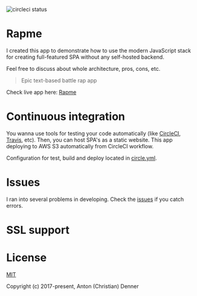 ![circleci status](https://circleci.com/gh/onelastjedi/rapme.svg?style=shield&circle-token=a9cbae75af694a4d454c3f549481b3b692e278ba)

# Rapme

I created this app to demonstrate how to use the modern JavaScript stack for creating full-featured SPA without any self-hosted backend.

Feel free to discuss about whole architecture, pros, cons, etc.

> Epic text-based battle rap app

Check live app here: [Rapme](http://rapme.s3-website.eu-central-1.amazonaws.com)

<!-- Rapme at Slack: [Rapme](https://rapme.slack.com) -->


# Continuous integration

You wanna use tools for testing your code automatically (like [CircleCI](https://circleci.com), [Travis](https://travis-ci.org), etc). Then, you can host SPA's as a static website. This app deploying to AWS S3 automatically from CircleCI workflow.

Configuration for test, build and deploy located in [circle.yml](circle.yml).

# Issues

I ran into several problems in developing. Check the [issues](https://github.com/onelastjedi/rapme/issues) if you catch errors.

# SSL support

# License

[MIT](http://opensource.org/licenses/MIT)

Copyright (c) 2017-present, Anton (Christian) Denner
